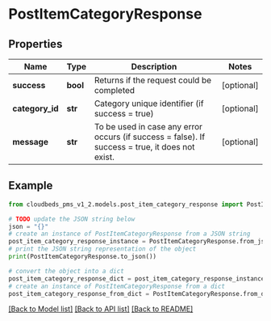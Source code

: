 # PostItemCategoryResponse


## Properties

Name | Type | Description | Notes
------------ | ------------- | ------------- | -------------
**success** | **bool** | Returns if the request could be completed | [optional] 
**category_id** | **str** | Category unique identifier (if success &#x3D; true) | [optional] 
**message** | **str** | To be used in case any error occurs (if success &#x3D; false). If success &#x3D; true, it does not exist. | [optional] 

## Example

```python
from cloudbeds_pms_v1_2.models.post_item_category_response import PostItemCategoryResponse

# TODO update the JSON string below
json = "{}"
# create an instance of PostItemCategoryResponse from a JSON string
post_item_category_response_instance = PostItemCategoryResponse.from_json(json)
# print the JSON string representation of the object
print(PostItemCategoryResponse.to_json())

# convert the object into a dict
post_item_category_response_dict = post_item_category_response_instance.to_dict()
# create an instance of PostItemCategoryResponse from a dict
post_item_category_response_from_dict = PostItemCategoryResponse.from_dict(post_item_category_response_dict)
```
[[Back to Model list]](../README.md#documentation-for-models) [[Back to API list]](../README.md#documentation-for-api-endpoints) [[Back to README]](../README.md)


